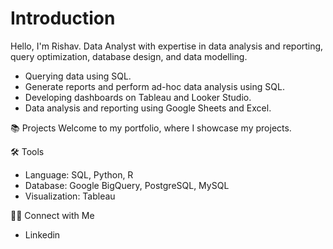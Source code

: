# Introduction

Hello, I'm Rishav. Data Analyst with expertise in data analysis and reporting, query optimization, database design, and data modelling.

- Querying data using SQL.
- Generate reports and perform ad-hoc data analysis using SQL.
- Developing dashboards on Tableau and Looker Studio.
- Data analysis and reporting using Google Sheets and Excel.

📚 Projects
Welcome to my portfolio, where I showcase my projects.

🛠️ Tools
- Language: SQL, Python, R
- Database: Google BigQuery, PostgreSQL, MySQL
- Visualization: Tableau

👋🏻 Connect with Me
- Linkedin

